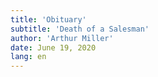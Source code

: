 ```yaml
---
title: 'Obituary'
subtitle: 'Death of a Salesman'
author: 'Arthur Miller'
date: June 19, 2020
lang: en
---
```


